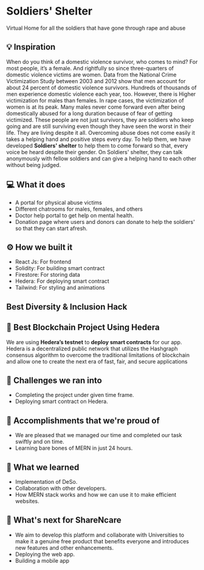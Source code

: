 # Soldiers' Shelter

Virtual Home for all the soldiers that have gone through rape and abuse

## 💡 Inspiration

When do you think of a domestic violence survivor, who comes to mind? For most people, it’s a female. And rightfully so since three-quarters of domestic violence victims are women. Data from the National Crime Victimization Study between 2003 and 2012 show that men account for about 24 percent of domestic violence survivors. Hundreds of thousands of men experience domestic violence each year, too.
However, there is Higher victimization for males than females. In rape cases, the victimization of women is at its peak. Many males never come forward even after being domestically abused for a long duration because of fear of getting victimized.
These people are not just survivors, they are soldiers who keep going and are still surviving even though they have seen the worst in their life. They are living despite it all. Overcoming abuse does not come easily it takes a helping hand and positive steps every day.
To help them, we have developed **Soldiers' shelter** to help them to come forward so that, every voice be heard despite their gender. On Soldiers' shelter, they can talk anonymously with fellow soldiers and can give a helping hand to each other without being judged.

## 💻 What it does

- A portal for physical abuse victims
- Different chatrooms for males, females, and others
- Doctor help portal to get help on mental health.
- Donation page where users and donors can donate to help the soldiers' so that they can start afresh.

## ⚙️ How we built it

- React Js: For frontend
- Solidity: For building smart contract
- Firestore: For storing data
- Hedera: For deploying smart contract
- Tailwind: For styling and animations

## Best Diversity & Inclusion Hack

## 🔐 Best Blockchain Project Using Hedera

We are using **Hedera’s testnet** to **deploy smart contracts** for our app. Hedera is a decentralized public network that utilizes the Hashgraph consensus algorithm to overcome the traditional limitations of blockchain and allow one to create the next era of fast, fair, and secure applications

## 🧠 Challenges we ran into

- Completing the project under given time frame.
- Deploying smart contract on Hedera.

## 🏅 Accomplishments that we're proud of
- We are pleased that we managed our time and completed our task swiftly and on time.
- Learning bare bones of MERN in just 24 hours.

## 📖 What we learned

- Implementation of DeSo.
- Collaboration with other developers.
- How MERN stack works and how we can use it to make efficient websites.

## 🚀 What's next for ShareNcare
- We aim to develop this platform and collaborate with Universities to make it a genuine free product that benefits everyone and introduces new features and other enhancements.
- Deploying the web app.
- Building a mobile app
